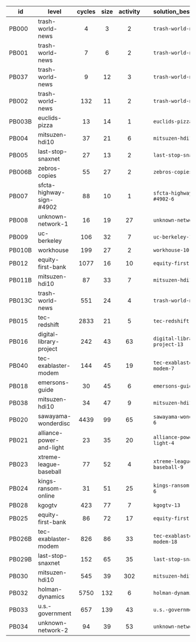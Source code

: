 | id  | level | cycles | size  | activity | &nbsp; | solution_best_cycles | solution_best_size | solution_best_activity |
| --- | ----- | :----: | :---: | :------: | ------ | -------------------- | ------------------ | ---------------------- |
| PB000 | trash-world-news | 4 | 3 | 2 | &nbsp; | `trash-world-news-1` | `trash-world-news-1` | `trash-world-news-1` |
| PB001 | trash-world-news | 7 | 6 | 2 | &nbsp; | `trash-world-news-10` | `trash-world-news-10` | `trash-world-news-10` |
| PB037 | trash-world-news | 9 | 12 | 3 | &nbsp; | `trash-world-news-12` | `trash-world-news-12` | `trash-world-news-13` |
| PB002 | trash-world-news | 132 | 11 | 2 | &nbsp; | `trash-world-news-29` | `trash-world-news-9` | `trash-world-news-20` |
| PB003B | euclids-pizza | 13 | 14 | 1 | &nbsp; | `euclids-pizza-4` | `euclids-pizza-4` | `euclids-pizza-2` |
| PB004 | mitsuzen-hdi10 | 37 | 21 | 6 | &nbsp; | `mitsuzen-hdi10-35` | `mitsuzen-hdi10-30` | `mitsuzen-hdi10-30` |
| PB005 | last-stop-snaxnet | 27 | 13 | 2 | &nbsp; | `last-stop-snaxnet-16` | `last-stop-snaxnet-11` | `last-stop-snaxnet-11` |
| PB006B | zebros-copies | 55 | 27 | 2 | &nbsp; | `zebros-copies-7` | `zebros-copies-3` | `zebros-copies-7` |
| PB007 | sfcta-highway-sign-#4902 | 88 | 10 | 1 | &nbsp; | `sfcta-highway-sign-#4902-6` | `sfcta-highway-sign-#4902-3` | `sfcta-highway-sign-#4902-3` |
| PB008 | unknown-network-1 | 16 | 19 | 27 | &nbsp; | `unknown-network-1-3` | `unknown-network-1-2` | `unknown-network-1-2` |
| PB009 | uc-berkeley | 106 | 32 | 7 | &nbsp; | `uc-berkeley-11` | `uc-berkeley-9` | `uc-berkeley-2` |
| PB010B | workhouse | 199 | 27 | 2 | &nbsp; | `workhouse-10` | `workhouse-5` | `workhouse-3` |
| PB012 | equity-first-bank | 1077 | 16 | 10 | &nbsp; | `equity-first-bank-11` | `equity-first-bank-5` | `equity-first-bank-10` |
| PB011B | mitsuzen-hdi10 | 87 | 33 | 7 | &nbsp; | `mitsuzen-hdi10-18` | `mitsuzen-hdi10-19` | `mitsuzen-hdi10-17` |
| PB013C | trash-world-news | 551 | 24 | 4 | &nbsp; | `trash-world-news-32` | `trash-world-news-32` | `trash-world-news-16` |
| PB015 | tec-redshift | 2833 | 21 | 5 | &nbsp; | `tec-redshift-8` | `tec-redshift-1` | `tec-redshift-1` |
| PB016 | digital-library-project | 242 | 43 | 63 | &nbsp; | `digital-library-project-13` | `digital-library-project-12` | `digital-library-project-1` |
| PB040 | tec-exablaster-modem | 144 | 45 | 19 | &nbsp; | `tec-exablaster-modem-7` | `tec-exablaster-modem-1` | `tec-exablaster-modem-1` |
| PB018 | emersons-guide | 30 | 45 | 6 | &nbsp; | `emersons-guide-5` | `emersons-guide-1` | `emersons-guide-1` |
| PB038 | mitsuzen-hdi10 | 34 | 47 | 9 | &nbsp; | `mitsuzen-hdi10-27` | `mitsuzen-hdi10-12` | `mitsuzen-hdi10-23` |
| PB020 | sawayama-wonderdisc | 4439 | 99 | 65 | &nbsp; | `sawayama-wonderdisc-6` | `sawayama-wonderdisc-3` | `sawayama-wonderdisc-3` |
| PB021 | alliance-power-and-light | 23 | 35 | 20 | &nbsp; | `alliance-power-and-light-4` | `alliance-power-and-light-4` | `alliance-power-and-light-4` |
| PB023 | xtreme-league-baseball | 77 | 52 | 4 | &nbsp; | `xtreme-league-baseball-9` | `xtreme-league-baseball-9` | `xtreme-league-baseball-8` |
| PB024 | kings-ransom-online | 31 | 51 | 25 | &nbsp; | `kings-ransom-online-6` | `kings-ransom-online-1` | `kings-ransom-online-5` |
| PB028 | kgogtv | 423 | 77 | 7 | &nbsp; | `kgogtv-13` | `kgogtv-12` | `kgogtv-10` |
| PB025 | equity-first-bank | 86 | 72 | 17 | &nbsp; | `equity-first-bank-14` | `equity-first-bank-14` | `equity-first-bank-14` |
| PB026B | tec-exablaster-modem | 826 | 86 | 33 | &nbsp; | `tec-exablaster-modem-18` | `tec-exablaster-modem-16` | `tec-exablaster-modem-12` |
| PB029B | last-stop-snaxnet | 152 | 65 | 35 | &nbsp; | `last-stop-snaxnet-15` | `last-stop-snaxnet-14` | `last-stop-snaxnet-15` |
| PB030 | mitsuzen-hdi10 | 545 | 39 | 302 | &nbsp; | `mitsuzen-hdi10-36` | `mitsuzen-hdi10-33` | `mitsuzen-hdi10-33` |
| PB032 | holman-dynamics | 5750 | 132 | 6 | &nbsp; | `holman-dynamics-3` | `holman-dynamics-3` | `holman-dynamics-2` |
| PB033 | u.s.-government | 657 | 139 | 43 | &nbsp; | `u.s.-government-3` | `u.s.-government-1` | `u.s.-government-1` |
| PB034 | unknown-network-2 | 94 | 39 | 53 | &nbsp; | `unknown-network-2-5` | `unknown-network-2-1` | `unknown-network-2-1` |
